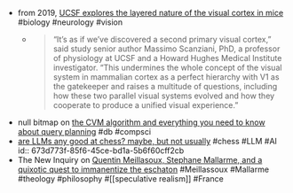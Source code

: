 - from 2019, [UCSF explores the layered nature of the visual cortex in mice](https://www.ucsf.edu/news/2019/01/412926/surprise-discovery-reveals-second-visual-system-mouse-cerebral-cortex) #biology #neurology #vision
	- > “It’s as if we’ve discovered a second primary visual cortex,” said study senior author Massimo Scanziani, PhD, a professor of physiology at UCSF and a Howard Hughes Medical Institute investigator. “This undermines the whole concept of the visual system in mammalian cortex as a perfect hierarchy with V1 as the gatekeeper and raises a multitude of questions, including how these two parallel visual systems evolved and how they cooperate to produce a unified visual experience.”
- null bitmap on [the CVM algorithm and everything you need to know about query planning](https://buttondown.com/jaffray/archive/the-cvm-algorithm/) #db #compsci
- [are LLMs any good at chess? maybe, but not usually](https://dynomight.net/chess) #chess #LLM #AI
  id:: 673d773f-85f6-45ce-bd1a-5b6f60cff2cb
- The New Inquiry on [Quentin Meillasoux, Stephane Mallarme, and a quixotic quest to immanentize the eschaton](https://thenewinquiry.com/quentin-meillassoux-and-the-crackpot-sublime/) #Meillassoux #Mallarme #theology #philosophy #[[speculative realism]] #France